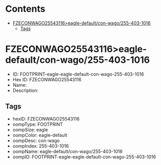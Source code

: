 



Contents
========

* [FZECONWAGO25543116>eagle-default/con-wago/255-403-1016](#fzeconwago25543116eagle-defaultcon-wago255-403-1016)
	* [Tags](#tags)

# FZECONWAGO25543116>eagle-default/con-wago/255-403-1016

- ID: FOOTPRINT-eagle-eagle-default-con-wago-255-403-1016
- Hex ID: FZECONWAGO25543116
- Name: 
- Description: 

## Tags

- hexID: FZECONWAGO25543116
- oompType: FOOTPRINT
- oompSize: eagle
- oompColor: eagle-default
- oompDesc: con-wago
- oompIndex: 255-403-1016
- oompName: eagle-default/con-wago/255-403-1016
- oompID: FOOTPRINT-eagle-eagle-default-con-wago-255-403-1016
